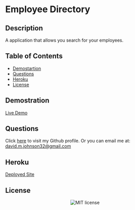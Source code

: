 # Employee Directory

## Description
A application that allows you search for your employees.

## Table of Contents
* [Demostartion](#demostration)
* [Questions](#questions)
* [Heroku](#Heroku)
* [License](#license)


## Demostration
<a href="https://user-images.githubusercontent.com/72535444/113072612-5a300200-917c-11eb-930b-b74889bd3834.mp4"> Live Demo </a>

## Questions
Click [here](https://github.com/DavidMark24) to visit my Github profile.
Or you can email me at: david.m.johnson32@gmail.com

## Heroku
<a href="https://radiant-chamber-40061.herokuapp.com/"> Deployed Site </a>

## License
<p align="center">
    <img align="center" src="https://img.shields.io/github/license/kqarlos/fitness-tracker?style=for-the-badge" alt="MIT license" />
</p>
